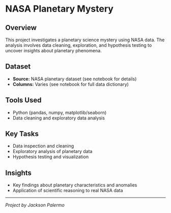 # NASA Planetary Mystery

## Overview
This project investigates a planetary science mystery using NASA data. The analysis involves data cleaning, exploration, and hypothesis testing to uncover insights about planetary phenomena.

## Dataset
- **Source:** NASA planetary dataset (see notebook for details)
- **Columns:** Varies (see notebook for full data dictionary)

## Tools Used
- Python (pandas, numpy, matplotlib/seaborn)
- Data cleaning and exploratory data analysis

## Key Tasks
- Data inspection and cleaning
- Exploratory analysis of planetary data
- Hypothesis testing and visualization

## Insights
- Key findings about planetary characteristics and anomalies
- Application of scientific reasoning to real NASA data

---
*Project by Jackson Palermo* 